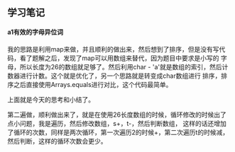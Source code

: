 ## 学习笔记

#### a1有效的字母异位词

我的思路是利用map来做，并且顺利的做出来，然后想到了排序，但是没有写代码，看了题解之后，发现了map可以用数组来替代，因为题目中要求是小写的
字母，所以长度为26的数组就足够了。然后利用char - 'a'就是数组的索引，然后计数器进行计数。这个就是优化了，另一个思路就是转变成char数组进行
排序，排序之后直接使用Arrays.equals进行对比，这个代码最简单。

上面就是今天的思考和小结了。

第二遍做，顺利做出来了，就是在使用26长度数组的时候，循环修改的时候出了点小问题，我是遍历，然后修改数组，s+，t-，然后判断数组，
这样的话还增加了循环的次数，同样是两次循环，第一次遍历2的时候+，第二次遍历t的时候减，然后判断，这样的循环次数会更少。